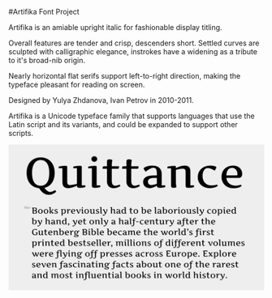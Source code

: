 #Artifika Font Project

Artifika is an amiable upright italic for fashionable display titling.

Overall features are tender and crisp, descenders short. Settled curves are sculpted with calligraphic elegance, instrokes have a widening as a tribute to it's broad-nib origin.

Nearly horizontal flat serifs support left-to-right direction, making the typeface pleasant for reading on screen.

Designed by Yulya Zhdanova, Ivan Petrov in 2010-2011.

Artifika is a Unicode typeface family that supports 
languages that use the Latin script and its variants, and 
could be expanded to support other scripts.

![Artifika Font](documentation/sample.png)